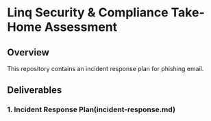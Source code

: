 # Linq Security & Compliance Take-Home Assessment

## Overview
This repository contains an incident response plan for phishing email.

## Deliverables

### 1. Incident Response Plan(incident-response.md)
